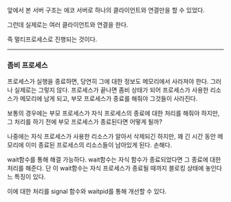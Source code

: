 앞에서 본 서버 구조는 에코 서버로 하나의 클라이언트와 연결만을 할 수 있었다.

그런데 실제로는 여러 클라이언트와 연결을 한다.

즉 멀티프로세스로 진행되는 것이다.

----
### 좀비 프로세스

프로세스가 실행을 종료하면, 당연히 그에 대한 정보도 메모리에서 사라져야 한다. 그러나 실제로는 그렇지 않다. 프로세스가 끝나면 좀비 상태가 되어 프로세스가 사용한 리소스가 메모리에 남게 되고,  부모 프로세스가 종료를 해줘야 그것들이 사라진다.

보통의 경우에는 부모 프로세스가 자식 프로세스의 종료에 대한 처리를 해줘야 하지만, 그 처리를 하기 전에 부모 프로세스가 종료된다면 어떻게 될까?

나중에는 자식 프로세스가 사용한 리소스가 알아서 삭제되긴 하지만, 꽤 긴 시간 동안 메모리에 이미 종료된 프로세스의 리소스들이 남아있게 된다. 손해다.

wait함수를 통해 해결 가능하다. wait함수는 자식 함수가 종료되었다면 그 종료에 대한 처리를 해준다. 단 이 wait함수는 자식 프로세스가 종료될 때까지 블로킹 상태에 놓인다느 특징이 있다.

이에 대한 처리를 signal 함수와 waitpid를 통해 개선할 수 있다.

```
```